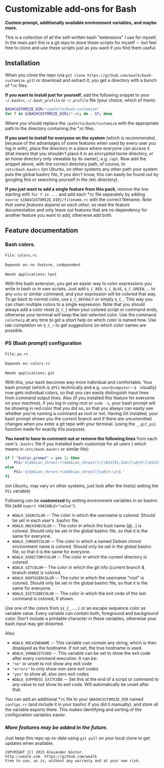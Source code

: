 # Customizable add-ons for Bash
**Custom prompt, additionally available environment variables, and maybe more.**

This is a collection of all the self-written bash "extensions" I use for myself.
In the main part this is a git repo to store these scripts for myself -- but feel free to clone and use these scripts just as you want if you find them useful.

## Installation
When you clone the repo (via `git clone https://github.com/woalk/bash-customize.git`) or download and extract it, you get a directory with a bunch of \*.rc files.

**If you want to install just for yourself**, add the following snippet to your `~/.bashrc`, `~/.bash_profile` or `~/.profile` file (your choice, which of them):
```sh
BASHCUSTOMIZE_DIR="/path/to/bash-customize"
for f in ${BASHCUSTOMIZE_DIR}/*.rc; do . $f; done
```
Where you should replace the `/path/to/bash/customize` with the appropriate path to the directory containing the \*.rc files.

**If you want to install for everyone on the system** (which is *recommended*, because of the advantages of some features when used by every user you log in with), place the directory in a place where everyone can access it (that means that you shouldn't place it in an encrypted home directory, or an home directory only viewable by its owner), e.g. `/opt`.
Now add the snippet above, with the correct directory path, of course, to `/etc/bash.bashrc` (on Ubuntu, on other systems any other path your system puts the global bashrc file, if you don't know, this can easily be found out by googling this or searching yourself in the /etc directory).

**If you just want to add a single feature from this pack**, remove the line starting with `for f in ...` and add each \*.rc file separately by adding `source ${BASCUSTOMIZE_DIR}/filename.rc` with the correct filename.
*Note that some features depend on each other*, so read the feature documentation and only leave out features that are no dependency for another feature you want to add, otherwise add both.

## Feature documentation
### Bash colors.

`File:` `colors.rc`

`Depends on:` *`no feature, independent`*

`Needs applications:` `tput`

With this bash extension, you get an easier way to color expressions you write in bash or in own scripts.
Just add `$_C_RED`, `$_C_BLUE`, `$_C_GREEN`, ... to any `echo` or similar command, and your expression will be colored that way.
To go back to normal color, use `$_C_DEFAULT` or simply `$_C_`. This way you can chain multiple colors to a single expression.
Note that you should always add a color reset (`$_C_`) when your colored script or command ends, otherwise your terminal will keep the last selected color.
Use the command `colorhelp` at any time to get a short help on which color is named how. Use tab-completion on `$_C_→` to get suggestions on which color names are possible.

### PS (Bash prompt) configuration
`File:` `ps.rc`

`Depends on:` `colors.rc`

`Needs applications:` `git`

With this, your bash becomes way more individual and comfortable.
Your bash prompt (which is `$PS1` technically and e.g. `user@computer:~$ ` visually) now gets individual colors, so that you can easily distinguish input lines from command output lines.
Also (if you installed this feature for everyone on your machine), if you log in using root or `sudo -s`, your bash prompt will be showing in red color that you did so, so that you always can easily see whether you're running a command as root or not.
Having Git installed, your bash prompt shows you the current branch and if there are uncommitted changes when you enter a git repo with your terminal. (using the `__git_ps1` function made for exactly this purpose).

**You need to have to comment out or remove the following lines** from each user's `.bashrc` file if you installed bash-customize for all users ( which means in `/etc/bash.bashrc` or similar file):
```sh
if [ "$color_prompt" = yes ]; then
    PS1='${debian_chroot:+($debian_chroot)}\[\033[01;32m\]\u@\h\[\033[00m\]:\[\033[01;34m\]\w\[\033[00m\]\$ '
else
    PS1='${debian_chroot:+($debian_chroot)}\u@\h:\w\$ '
fi
```
(on Ubuntu, may vary on other systems, just look after the line(s) setting the `PS1` variable)

Following can be **customized** by setting environment variables in an bashrc file (add `export VARIABLE="value"`):

- `WOALK_USERCOLOR` -- The color in which the username is colored. Should be set in each user's .bashrc file.
- `WOALK_MACHINECOLOR` -- The color in which the host name (@...) is colored. Should only be set in the global bashrc file, so that it is the same for everyone.
- `WOALK_CHROOTCOLOR` -- The color in which a named Debian chroot environment name is colored. Should only be set in the global bashrc file, so that it is the same for everyone.
- `WOALK_DIRECTORYCOLOR` -- The color in which the current directory is colored.
- `WOALK_GITCOLOR`-- The color in which the git info (current branch & branch state) is colored.
- `WOALK_ROOTUSERCOLOR` -- The color in which the username "root" is colored. Should only be set in the global bashrc file, so that it is the same for everyone.
- `WOALK_EXITCODECOLOR` -- The color in which the exit code of the last command is colored, if shown.

Use one of the colors from `${_C_...}` or an escape sequence color as variable value.
Every variable can contain both, foreground and background color.
Don't include a printable character in these variables, otherwise your bash input may get distorted.

Also:

- `WOALK_MACHINENAME` -- This variable can contain any string, which is then displayed as the hostname. If not set, the true hostname is used.
- `WOALK_SHOWEXITCODE` -- This variable can be set to show the exit code after every command execution. It can be:
 - `"no"` or unset to not show any exit code
 - `"errors"` to only show non-zero exit codes
 - `"yes"` to show all, also zero exit codes
- `WOALK_SUPPRESS_EXITCODE` -- Set this at the end of a script or command to any value to not show its exit code. Will automatically be unset after that.

You can add an additional \*.rc file to your `$BASHCUSTOMIZE_DIR` named `configs.rc` (and include it in your bashrc if you did it manually), and store all the variable exports there. This makes identifying and sorting of the configuration variables easier.

### *More features may be added in the future.*
Just keep this repo up-to-date using `git pull` on your local clone to get updates when available.


```
COPYRIGHT (C) 2015 Alexander Köster.
http://woalk.com  https://github.com/woalk
Free to use, as is, without any warranty and at your own risk.
```
